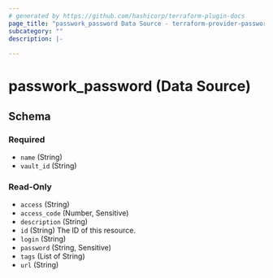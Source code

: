 ```yaml
---
# generated by https://github.com/hashicorp/terraform-plugin-docs
page_title: "passwork_password Data Source - terraform-provider-passwork"
subcategory: ""
description: |-
  
---
```


# passwork_password (Data Source)





<!-- schema generated by tfplugindocs -->
## Schema

### Required

- `name` (String)
- `vault_id` (String)

### Read-Only

- `access` (String)
- `access_code` (Number, Sensitive)
- `description` (String)
- `id` (String) The ID of this resource.
- `login` (String)
- `password` (String, Sensitive)
- `tags` (List of String)
- `url` (String)
